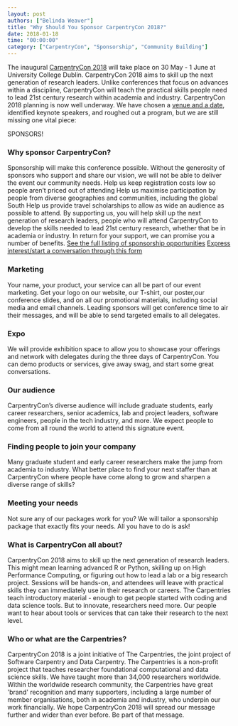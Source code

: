 ```yaml
---
layout: post
authors: ["Belinda Weaver"]
title: "Why Should You Sponsor CarpentryCon 2018?"
date: 2018-01-18
time: "00:00:00"
category: ["CarpentryCon", "Sponsorship", "Community Building"]
---
```


The inaugural [CarpentryCon 2018](http://www.carpentrycon.org/) will take place on 30 May - 1 June at University College Dublin.
CarpentryCon 2018 aims to skill up the next generation of research leaders. Unlike conferences that focus on advances within a discipline, CarpentryCon will teach the practical skills people need to lead 21st century research within academia and industry.
CarpentryCon 2018 planning is now well underway.
We have chosen a [venue and a date](http://www.carpentrycon.org/), identified keynote speakers, and roughed out a program, but we are still missing one vital piece:

SPONSORS!

### Why sponsor CarpentryCon?

Sponsorship will make this conference possible. Without the generosity of sponsors who support and share our vision, we will not be able to deliver the event our community needs.
Help us keep registration costs low so people aren’t priced out of attending 
Help us maximise participation by people from diverse  geographies and communities, including the global South 
Help us provide travel scholarships to allow as wide an audience as possible to attend. 
By supporting us, you will help skill up the next generation of research leaders, people who will attend CarpentryCon to develop the skills needed to lead 21st century research, whether that be in academia or industry.
In return for your support, we can promise you a number of benefits.
[See the full listing of sponsorship opportunities](http://www.carpentrycon.org/#portfolio)
[Express interest/start a conversation through this form](https://docs.google.com/forms/d/e/1FAIpQLSedlt68CXVmyVJ4DEI8P9nfAXhGYbTHA9YgFQYomXjzzZDJOg/viewform)

### Marketing

Your name, your product, your service can all be part of our event marketing. Get your logo on our website, our T-shirt, our poster,our conference slides, and on all our promotional materials, including social media and email channels. Leading sponsors will get conference time to air their messages, and will be able to send targeted emails to all delegates. 

### Expo

We will provide exhibition space to allow you to showcase your offerings and network with delegates during the three days of CarpentryCon. You can demo products or services, give away swag, and start some great conversations.

### Our audience

CarpentryCon’s diverse audience will include graduate students, early career researchers, senior academics, lab and project leaders, software engineers, people in the tech industry, and more. We expect people to come from all round the world to attend this signature event.

### Finding people to join your company

Many graduate student and early career researchers make the jump from academia to industry. What better place to find your next staffer than at CarpentryCon where people have come along to grow and sharpen a diverse range of skills?

### Meeting your needs

Not sure any of our packages work for you? We will tailor a sponsorship package that exactly fits your needs. All you have to do is ask!
### What is CarpentryCon all about?

CarpentryCon 2018 aims to skill up the next generation of research leaders. 
This might mean learning advanced R or Python, skilling up on High Performance Computing, or figuring out how to lead a lab or a big research project. Sessions will be hands-on, and attendees will leave with practical skills they can immediately use in their research or careers.
The Carpentries teach introductory material - enough to get people started with coding and data science tools. But to innovate, researchers need more. Our  people want  to hear about tools or services that can take their research to the next level. 

### Who or what are the Carpentries?

CarpentryCon 2018 is a joint initiative of The Carpentries, the joint project of Software Carpentry and Data Carpentry. The Carpentries is a non-profit project that teaches researcher foundational computational and data science skills. We have taught more than 34,000 researchers worldwide.
Within the worldwide research community, the Carpentries have great 'brand' recognition and many supporters, including a large number of member organisations, both in academia and industry, who underpin our work financially. We hope CarpentryCon 2018 will spread our message further and wider than ever before. Be part of that message.
